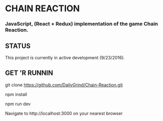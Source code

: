 # CHAIN REACTION

### JavaScript, (React + Redux) implementation of the game Chain Reaction.

## STATUS
This project is currently in active development (9/23/2016).

## GET 'R RUNNIN

git clone https://github.com/DailyGrind/Chain-Reaction.git

npm install

npm run dev

Navigate to http://localhost:3000 on your nearest browser
